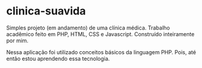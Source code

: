 # clinica-suavida

Simples projeto (em andamento) de uma clínica médica. Trabalho acadêmico feito em PHP, HTML, CSS e Javascript. Construído inteiramente por mim.

Nessa aplicação foi utilizado conceitos básicos da linguagem PHP. Pois, até então estou aprendendo essa tecnologia.

